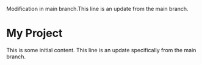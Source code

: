 Modification in main branch.This line is an update from the main branch.
 
# My Project
This is some initial content.
This line is an update specifically from the main branch.
